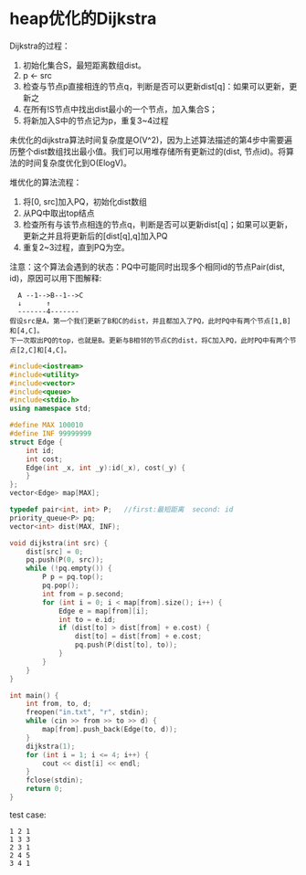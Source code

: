 # heap优化的Dijkstra
Dijkstra的过程：
1. 初始化集合S，最短距离数组dist。
2. p <- src
3. 检查与节点p直接相连的节点q，判断是否可以更新dist[q]：如果可以更新，更新之
4. 在所有!S节点中找出dist最小的一个节点，加入集合S；
5. 将新加入S中的节点记为p，重复3~4过程

未优化的dijkstra算法时间复杂度是O(V^2)，因为上述算法描述的第4步中需要遍历整个dist数组找出最小值。我们可以用堆存储所有更新过的(dist, 节点id)。将算法的时间复杂度优化到O(ElogV)。

堆优化的算法流程：
1. 将[0, src]加入PQ，初始化dist数组
2. 从PQ中取出top结点
3. 检查所有与该节点相连的节点q，判断是否可以更新dist[q]；如果可以更新，更新之并且将更新后的[dist[q],q]加入PQ
4. 重复2~3过程，直到PQ为空。

注意：这个算法会遇到的状态：PQ中可能同时出现多个相同id的节点Pair(dist, id)，原因可以用下图解释:
```
  A --1-->B--1-->C
  ↓		 ↑
  -------4-------
假设src是A，第一个我们更新了B和C的dist，并且都加入了PQ，此时PQ中有两个节点[1,B]和[4,C]。
下一次取出PQ的top，也就是B。更新与B相邻的节点C的dist，将C加入PQ，此时PQ中有两个节点[2,C]和[4,C]。
```
```C++
#include<iostream>
#include<utility>
#include<vector>
#include<queue>
#include<stdio.h>
using namespace std;

#define MAX 100010
#define INF 99999999
struct Edge {
	int id;
	int cost;
	Edge(int _x, int _y):id(_x), cost(_y) {
	}
};
vector<Edge> map[MAX];

typedef pair<int, int> P;   //first:最短距离  second: id 
priority_queue<P> pq;
vector<int> dist(MAX, INF);

void dijkstra(int src) {
	dist[src] = 0;
	pq.push(P(0, src));
	while (!pq.empty()) {
		P p = pq.top();
		pq.pop();
		int from = p.second;
		for (int i = 0; i < map[from].size(); i++) {
			Edge e = map[from][i];
			int to = e.id;
			if (dist[to] > dist[from] + e.cost) {
				dist[to] = dist[from] + e.cost;
				pq.push(P(dist[to], to));
			}
		}
	}
}

int main() {
	int from, to, d;
	freopen("in.txt", "r", stdin);
	while (cin >> from >> to >> d) {
		map[from].push_back(Edge(to, d));
	}
	dijkstra(1);
	for (int i = 1; i <= 4; i++) {
		cout << dist[i] << endl;
	}
	fclose(stdin);
	return 0;
}
```
test case:
```
1 2 1
1 3 3
2 3 1
2 4 5
3 4 1
```
